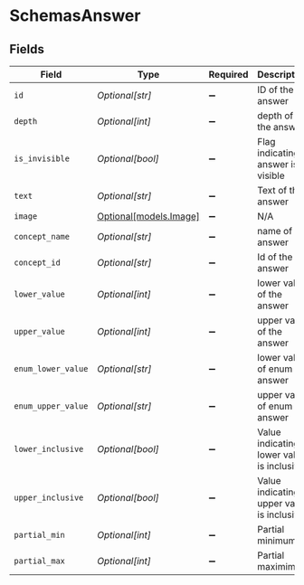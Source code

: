 # SchemasAnswer


## Fields

| Field                                        | Type                                         | Required                                     | Description                                  | Example                                      |
| -------------------------------------------- | -------------------------------------------- | -------------------------------------------- | -------------------------------------------- | -------------------------------------------- |
| `id`                                         | *Optional[str]*                              | :heavy_minus_sign:                           | ID of the answer                             | 1000001035                                   |
| `depth`                                      | *Optional[int]*                              | :heavy_minus_sign:                           | depth of the answer                          |                                              |
| `is_invisible`                               | *Optional[bool]*                             | :heavy_minus_sign:                           | Flag indicating if answer is visible         |                                              |
| `text`                                       | *Optional[str]*                              | :heavy_minus_sign:                           | Text of the answer                           |                                              |
| `image`                                      | [Optional[models.Image]](../models/image.md) | :heavy_minus_sign:                           | N/A                                          |                                              |
| `concept_name`                               | *Optional[str]*                              | :heavy_minus_sign:                           | name of the answer                           |                                              |
| `concept_id`                                 | *Optional[str]*                              | :heavy_minus_sign:                           | Id of the answer                             |                                              |
| `lower_value`                                | *Optional[int]*                              | :heavy_minus_sign:                           | lower value of the answer                    |                                              |
| `upper_value`                                | *Optional[int]*                              | :heavy_minus_sign:                           | upper value of the answer                    |                                              |
| `enum_lower_value`                           | *Optional[str]*                              | :heavy_minus_sign:                           | lower value of enum answer                   |                                              |
| `enum_upper_value`                           | *Optional[str]*                              | :heavy_minus_sign:                           | upper value of enum answer                   |                                              |
| `lower_inclusive`                            | *Optional[bool]*                             | :heavy_minus_sign:                           | Value indicating if lower value is inclusive |                                              |
| `upper_inclusive`                            | *Optional[bool]*                             | :heavy_minus_sign:                           | Value indicating if upper value is inclusive |                                              |
| `partial_min`                                | *Optional[int]*                              | :heavy_minus_sign:                           | Partial minimum                              |                                              |
| `partial_max`                                | *Optional[int]*                              | :heavy_minus_sign:                           | Partial maximim                              |                                              |